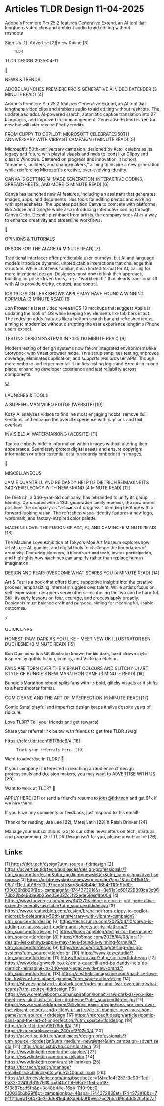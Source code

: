 # Articles TLDR Design 11-04-2025

Adobe's Premiere Pro 25.2 features Generative Extend, an AI tool that
lengthens video clips and ambient audio to aid editing without
reshoots ‌ ‌ ‌ ‌ ‌ ‌ ‌ ‌ ‌ ‌ ‌ ‌ ‌ ‌ ‌ ‌ ‌ ‌ ‌ ‌ ‌ ‌ ‌ ‌ ‌ ‌  ‌ ‌ ‌ ‌ ‌ ‌ ‌ ‌ ‌ ‌ ‌ ‌ ‌ ‌ ‌ ‌ ‌ ‌ ‌ ‌ ‌ ‌ ‌ ‌ ‌ ‌ 


 Sign Up [1] |Advertise [2]|View Online [3] 

		TLDR 

TLDR DESIGN 2025-04-11

📱 

NEWS & TRENDS

 ADOBE LAUNCHES PREMIERE PRO'S GENERATIVE AI VIDEO EXTENDER (3 MINUTE
READ) [4] 

 Adobe's Premiere Pro 25.2 features Generative Extend, an AI tool that
lengthens video clips and ambient audio to aid editing without
reshoots. The update also adds AI-powered search, automatic caption
translation into 27 languages, and improved color management.
Generative Extend is free for now but will later require Firefly
credits. 

 FROM CLIPPY TO COPILOT: MICROSOFT CELEBRATES 50TH ANNIVERSARY WITH
VIBRANT CAMPAIGN (1 MINUTE READ) [5] 

 Microsoft's 50th-anniversary campaign, designed by Koto, celebrates
its legacy and future with playful visuals and nods to icons like
Clippy and classic Windows. Centered on progress and innovation, it
honors “dreamers, builders, and changemakers,” aiming to inspire a
new generation while reinforcing Microsoft's creative, ever-evolving
identity. 

 CANVA IS GETTING AI IMAGE GENERATION, INTERACTIVE CODING,
SPREADSHEETS, AND MORE (2 MINUTE READ) [6] 

 Canva has launched new AI features, including an assistant that
generates images, apps, and documents, plus tools for editing photos
and working with spreadsheets. The updates position Canva to compete
with platforms like Adobe and Google while also introducing
interactive coding through Canva Code. Despite pushback from artists,
the company sees AI as a way to enhance creativity and streamline
workflows. 

🚀 

OPINIONS & TUTORIALS

 DESIGN FOR THE AI AGE (4 MINUTE READ) [7] 

 Traditional interfaces offer predictable user journeys, but AI and
language models introduce dynamic, unpredictable interactions that
challenge this structure. While chat feels familiar, it is a limited
format for AI, calling for more intentional design. Designers must now
rethink their approach, building purpose-driven tools, like a
"workbench," that blends traditional UI with AI to provide clarity,
context, and control. 

 IOS 19 DESIGN LEAK SHOWS APPLE MAY HAVE FOUND A WINNING FORMULA (3
MINUTE READ) [8] 

 Jon Prosser's latest video reveals iOS 19 mockups that suggest Apple
is updating the look of iOS while keeping key elements like tab bars
intact. The redesign adds features like a bottom search bar and
refreshed icons, aiming to modernize without disrupting the user
experience longtime iPhone users expect. 

 TESTING DESIGN SYSTEMS IN 2025 (10 MINUTE READ) [9] 

 Modern testing of design systems now favors integrated environments
like Storybook with Vitest browser mode. This setup simplifies
testing, improves coverage, eliminates duplication, and supports real
browser APIs. Though more verbose and experimental, it unifies testing
logic and execution in one place, enhancing developer experience and
test reliability across components. 

💻 

LAUNCHES & TOOLS

 A SUPERHUMAN VIDEO EDITOR (WEBSITE) [10] 

 Kozy AI analyzes videos to find the most engaging hooks, remove dull
sections, and enhance the overall experience with captions and text
overlays. 

 INVISIBLE AI WATERMARKING (WEBSITE) [11] 

 Taatoo embeds hidden information within images without altering their
appearance. Seamlessly protect digital assets and ensure copyright
information or other essential data is securely embedded in images. 

🎁 

MISCELLANEOUS

 JAMIE QUANTRILL AND BE DANDY HELP DE DIETRICH REIMAGINE ITS 340-YEAR
LEGACY WITH NEW BRAND (4 MINUTE READ) [12] 

 De Dietrich, a 340-year-old company, has rebranded to unify its group
identity. Co-created with a 13th-generation family member, the new
brand positions the company as "artisans of progress," blending
heritage with a forward-looking vision. The refreshed visual identity
features a new logo, wordmark, and factory-inspired color palette. 

 MACHINE LOVE: THE FUSION OF ART, AI, AND GAMING (5 MINUTE READ) [13] 

 The Machine Love exhibition at Tokyo's Mori Art Museum explores how
artists use AI, gaming, and digital tools to challenge the boundaries
of creativity. Featuring pioneers, it blends art and tech, invites
participation, and highlights how machines can amplify rather than
replace human imagination. 

 DESIGN AND FEAR: OVERCOME WHAT SCARES YOU (4 MINUTE READ) [14] 

 Art & Fear is a book that offers blunt, supportive insights into the
creative process, emphasizing internal struggles over talent. While
artists focus on self-expression, designers serve others—confusing
the two can be harmful. Still, its early lessons on fear, courage, and
process apply broadly. Designers must balance craft and purpose,
aiming for meaningful, usable outcomes. 

⚡ 

QUICK LINKS

 HONEST, RAW, DARK AS YOU LIKE – MEET NEW UK ILLUSTRATOR BEN
DUCHESNE (3 MINUTE READ) [15] 

 Ben Duchesne is a UK illustrator known for his dark, hand-drawn style
inspired by gothic fiction, comics, and Victorian etching. 

 FANS ARE TORN OVER THE VIBRANT COLOURS AND GLITCHY UI ART STYLE OF
BUNGIE'S NEW MARATHON GAME (3 MINUTE READ) [16] 

 Bungie's Marathon reboot splits fans with its bold, glitchy visuals
as it shifts to a hero shooter format. 

 COMIC SANS AND THE ART OF IMPERFECTION (6 MINUTE READ) [17] 

 Comic Sans' playful and imperfect design keeps it alive despite years
of ridicule. 

Love TLDR? Tell your friends and get rewards!

 Share your referral link below with friends to get free TLDR swag! 

 https://refer.tldr.tech/15178dc6/4 [18] 

		 Track your referrals here. [19] 

Want to advertise in TLDR? 📰

 If your company is interested in reaching an audience of design
professionals and decision makers, you may want to ADVERTISE WITH US
[20]. 

Want to work at TLDR? 💼

 APPLY HERE [21] or send a friend's resume to jobs@tldr.tech and get
$1k if we hire them! 

 If you have any comments or feedback, just respond to this email! 

Thanks for reading, 
Jae Lee [22], Matej Latin [23] & Ralph Brinker [24] 

 Manage your subscriptions [25] to our other newsletters on tech,
startups, and programming. Or if TLDR Design isn't for you, please
unsubscribe [26]. 

 

Links:
------
[1] https://tldr.tech/design?utm_source=tldrdesign
[2] https://advertise.tldr.tech/audiences/design-professionals/?utm_source=tldrdesign&utm_medium=newsletter&utm_campaign=advertisetopnav
[3] https://a.tldrnewsletter.com/web-version?ep=1&lc=041b1f18-96a1-11ed-ab18-513e97bed5fb&p=3e48b44e-16b4-11f0-9bd0-f30036b6b29f&pt=campaign&t=1744373010&s=8e51a3c691229898ca3c9673b22b4e683e8b25ac05e337c5f22ede59eaf4b004
[4] https://www.theverge.com/news/641270/adobe-premiere-pro-generative-extend-generally-available?utm_source=tldrdesign
[5] https://www.creativebloq.com/design/branding/from-clippy-to-copilot-microsoft-celebrates-50th-anniversary-with-vibrant-campaign?utm_source=tldrdesign
[6] https://techcrunch.com/2025/04/10/canva-is-adding-an-ai-assistant-coding-and-sheets-to-its-platform/?utm_source=tldrdesign
[7] https://linear.app/blog/design-for-the-ai-age?utm_source=tldrdesign
[8] https://9to5mac.com/2025/04/08/ios-19-design-leak-shows-apple-may-have-found-a-winning-formula/?utm_source=tldrdesign
[9] https://reshaped.so/blog/testing-design-systems?utm_source=tldrdesign
[10] https://www.kozy.studio/?utm_source=tldrdesign
[11] https://taatoo.app/?utm_source=tldrdesign
[12] https://www.designweek.co.uk/jamie-quantrill-and-be-dandy-help-de-dietrich-reimagine-its-340-year-legacy-with-new-brand/?utm_source=tldrdesign
[13] https://aestheticamagazine.com/machine-love-the-fusion-of-art-ai-and-gaming/?utm_source=tldrdesign
[14] https://whydesignishard.substack.com/p/design-and-fear-overcome-what-scares?utm_source=tldrdesign
[15] https://www.creativeboom.com/inspiration/honest-raw-dark-as-you-like-meet-new-uk-illustrator-ben-duchesne/?utm_source=tldrdesign
[16] https://www.creativebloq.com/3d/video-game-design/fans-are-torn-over-the-vibrant-colours-and-glitchy-ui-art-style-of-bungies-new-marathon-game?utm_source=tldrdesign
[17] https://microsoft.design/articles/comic-sans-and-the-art-of-imperfection/?utm_source=tldrdesign
[18] https://refer.tldr.tech/15178dc6/4
[19] https://hub.sparklp.co/sub_780cef7f07e3/4
[20] https://advertise.tldr.tech/audiences/design-professionals/?utm_source=tldrdesign&utm_medium=newsletter&utm_campaign=advertisecta
[21] https://jobs.ashbyhq.com/tldr.tech
[22] https://www.linkedin.com/in/hellojaelee/
[23] https://www.linkedin.com/in/matejlatin/
[24] https://www.linkedin.com/in/ralph-brinker/
[25] https://tldr.tech/design/manage?email=blockchaincryptologue%40gmail.com
[26] https://a.tldrnewsletter.com/unsubscribe?ep=1&l=e1c4e253-3e90-11ed-9a32-0241b9615763&lc=041b1f18-96a1-11ed-ab18-513e97bed5fb&p=3e48b44e-16b4-11f0-9bd0-f30036b6b29f&pt=campaign&pv=4&spa=1744372838&t=1744373010&s=791121beca179473e3edd681e4a63debfa81beec75c2b5ad96afdd5205f5f7af